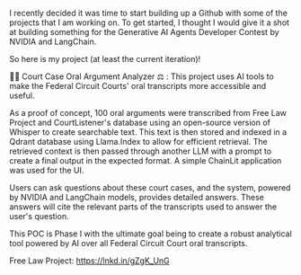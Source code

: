 I recently decided it was time to start building up a Github with some of the projects that I am working on. To get started, I thought I would give it a shot at building something for the Generative AI Agents Developer Contest by NVIDIA and LangChain. 

So here is my project (at least the current iteration)!

👨‍⚖️ Court Case Oral Argument Analyzer ⚖ : This project uses AI tools to make the Federal Circuit Courts' oral transcripts more accessible and useful. 

As a proof of concept, 100 oral arguments were transcribed from Free Law Project and CourtListener's database using an open-source version of Whisper to create searchable text. This text is then stored and indexed in a Qdrant database using Llama.Index to allow for efficient retrieval. The retrieved context is then passed through another LLM with a prompt to create a final output in the expected format. A simple ChainLit application was used for the UI. 

Users can ask questions about these court cases, and the system, powered by NVIDIA and LangChain models, provides detailed answers. These answers will cite the relevant parts of the transcripts used to answer the user's question.

This POC is Phase I with the ultimate goal being to create a robust analytical tool powered by AI over all Federal Circuit Court oral transcripts. 

Free Law Project: https://lnkd.in/gZgK_UnG
